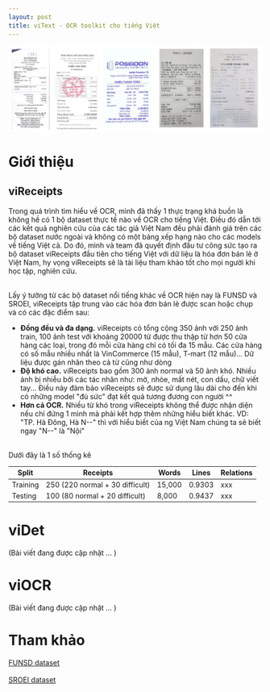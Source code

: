 ```yaml
---
layout: post
title: viText - OCR toolkit cho tiếng Việt
---
```


<div class="img-div-any-width" markdown="0">
    <img src="/images/viReceipts/viReceipts_samples.JPG"  style="width: 800px;"/>
</div>

# Giới thiệu

## viReceipts
Trong quá trình tìm hiểu về OCR, mình đã thấy 1 thực trạng khá buồn là không hề có 1 bộ dataset thực tế nào về OCR cho tiếng Việt. 
Điều đó dẫn tới các kết quả nghiên cứu của các tác giả Việt Nam đều phải đánh giá trên các bộ dataset nước ngoài và không có một bảng xếp hạng nào cho các models về tiếng Việt cả. 
Do đó, mình và team đã quyết định đầu tư công sức tạo ra bộ dataset viReceipts đầu tiên cho tiếng Việt với dữ liệu là hóa đơn bán lẻ ở Việt Nam, 
hy vọng viReceipts sẽ là tài liệu tham khảo tốt cho mọi người khi học tập, nghiên cứu.<br/><br/>

Lấy ý tưởng từ các bộ dataset nổi tiếng khác về OCR hiện nay là FUNSD và SROEI, viReceipts tập trung vào các hóa đơn bán lẻ được scan hoặc chụp và có các đặc điểm sau:
- **Đồng đều và đa dạng.** viReceipts có tổng cộng 350 ảnh với 250 ảnh train, 100 ảnh test với khoảng 20000 từ được thu thập từ hơn 50 cửa hàng các loại, trong đó mỗi cửa hàng chỉ có tối đa 15 mẫu. 
Các cửa hàng có số mẫu nhiều nhất là VinCommerce (15 mẫu), T-mart (12 mẫu)... Dữ liệu được gán nhãn theo cả từ cũng như dòng
- **Độ khó cao.** viReceipts bao gồm 300 ảnh normal và 50 ảnh khó. Nhiều ảnh bị nhiễu bởi các tác nhân như: mờ, nhòe, mất nét, con dấu, chữ viết tay... 
Điều này đảm bảo viReceipts sẽ được sử dụng lâu dài cho đến khi có những model "đủ sức" đạt kết quả tương đương con người ^^
- **Hơn cả OCR.** Nhiều từ khó trong viReceipts không thể được nhận diện nếu chỉ đứng 1 mình mà phải kết hợp thêm những hiểu biết khác. 
VD: "TP. Hà Đông, Hà N--" thì với hiểu biết của ng Việt Nam chúng ta sẽ biết ngay "N--" là "Nội" <br/><br/>

Dưới đây là 1 số thống kê

|           **Split**           |  **Receipts**   |  **Words**  |  **Lines**  | **Relations** |
| -------------------- | --------- | -------- | -------- | ------- |
| Training                | 250 (220 normal + 30 difficult)    | 15,000   | 0.9303   | xxx |    
| Testing       | 100 (80 normal + 20 difficult)     | 8,000   | 0.9437   | xxx |



# viDet

(Bài viết đang được cập nhật ... )

# viOCR

(Bài viết đang được cập nhật ... )

# Tham khảo
[FUNSD dataset](https://guillaumejaume.github.io/FUNSD/)<br/><br/>
[SROEI dataset](https://rrc.cvc.uab.es/?ch=13)

